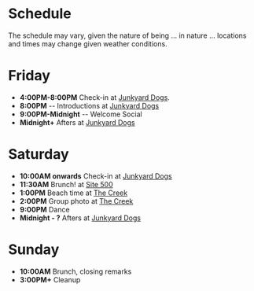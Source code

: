 # Schedule

The schedule may vary, given the nature of being ... in nature ... locations and times may change given weather conditions.

# Friday
* **4:00PM-8:00PM** Check-in at [Junkyard Dogs]().
* **8:00PM** -- Introductions at [Junkyard Dogs]()
* **9:00PM-Midnight** -- Welcome Social 
* **Midnight+** Afters at [Junkyard Dogs]() 

# Saturday
* **10:00AM onwards** Check-in at [Junkyard Dogs]()
* **11:30AM** Brunch! at [Site 500]()
* **1:00PM** Beach time at [The Creek]()
* **2:00PM** Group photo at [The Creek]()
* **9:00PM** Dance 
* **Midnight - ?** Afters at [Junkyard Dogs]()

# Sunday
* **10:00AM** Brunch, closing remarks
* **3:00PM+** Cleanup 
